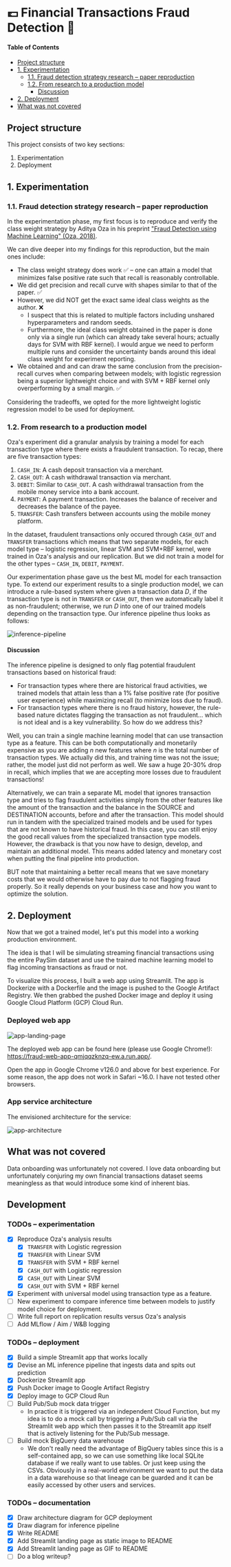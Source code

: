 # 💷 Financial Transactions Fraud Detection 🚨

#### Table of Contents

- [Project structure](#project-structure)
- [1. Experimentation](#1-experimentation)
  - [1.1. Fraud detection strategy research – paper reproduction](#11-fraud-detection-strategy-research--paper-reproduction)
  - [1.2. From research to a production model](#12-from-research-to-a-production-model)
    - [Discussion](#discussion)
- [2. Deployment](#2-deployment)
- [What was not covered](#what-was-not-covered)

## Project structure

This project consists of two key sections:

1. Experimentation
2. Deployment

## 1. Experimentation

### 1.1. Fraud detection strategy research – paper reproduction

In the experimentation phase, my first focus is to reproduce and verify the class weight strategy by Aditya Oza in his preprint ["Fraud Detection using Machine Learning" (Oza, 2018)](https://www.semanticscholar.org/paper/Fraud-Detection-using-Machine-Learning-Oza-aditya/9f2c08d9efaa53cfabdd0ec47afa8015c7ff5bb9).

We can dive deeper into my findings for this reproduction, but the main ones include:

- The class weight strategy does work ✅ – one can attain a model that minimizes false positive rate such that recall is reasonably controllable.
- We did get precision and recall curve with shapes similar to that of the paper. ✅
- However, we did NOT get the exact same ideal class weights as the author. ❌ 
  - I suspect that this is related to multiple factors including unshared hyperparameters and random seeds. 
  - Furthermore, the ideal class weight obtained in the paper is done only via a single run (which can already take several hours; actually days for SVM with RBF kernel). I would argue we need to perform multiple runs and consider the uncertainty bands around this ideal class weight for experiment reporting.
- We obtained and and can draw the same conclusion from the precision-recall curves when comparing between models; with logistic regression being a superior lightweight choice and with SVM + RBF kernel only overperforming by a small margin. ✅

Considering the tradeoffs, we opted for the more lightweight logistic regression model to be used for deployment.

### 1.2. From research to a production model

Oza's experiment did a granular analysis by training a model for each transaction type where there exists a fraudulent transaction. To recap, there are five transaction types:

1. `CASH_IN`: A cash deposit transaction via a merchant.
2. `CASH_OUT`: A cash withdrawal transaction via  merchant.
3. `DEBIT`: Similar to `CASH_OUT`. A cash withdrawal transaction from the mobile money service into a bank account.
4. `PAYMENT`: A payment transaction. Increases the balance of receiver and decreases the balance of the payee.
5. `TRANSFER`: Cash transfers between accounts using the mobile money platform.

In the dataset, fraudulent transactions only occured through `CASH_OUT` and `TRANSFER` transactions which means that two separate models, for each model type – logistic regression, linear SVM and SVM+RBF kernel, were trained in Oza's analysis and our replication. But we did not train a model for the other types – `CASH_IN`, `DEBIT`, `PAYMENT`.

Our experimentation phase gave us the best ML model for each transaction type. To extend our experiment results to a single production model, we can introduce a rule-based system where given a transaction data $D$, if the transaction type is not in `TRANSFER` or `CASH_OUT`, then we automatically label it as non-fraudulent; otherwise, we run $D$ into one of our trained models depending on the transaction type. Our inference pipeline thus looks as follows:

![inference-pipeline](./docs/inference_pipeline.png)

#### Discussion

The inference pipeline is designed to only flag potential fraudulent transactions based on historical fraud:

- For transaction types where there are historical fraud activities, we trained models that attain less than a 1% false positive rate (for positive user experience) while maximizing recall (to minimize loss due to fraud).
- For transaction types where there is no fraud history, however, the rule-based nature dictates flagging the transaction as not fraudulent... which is not ideal and is a key vulnerability.
So how do we address this?

Well, you can train a single machine learning model that can use transaction type as a feature. This can be both computationally and monetarily expensive as you are adding $n$ new features where $n$ is the total number of transaction types. We actually did this, and training time was not the issue; rather, the model just did not perform as well. We saw a huge 20-30% drop in recall, which implies that we are accepting more losses due to fraudulent transactions!

Alternatively, we can train a separate ML model that ignores transaction type and tries to flag fraudulent activities simply from the other features like the amount of the transaction and the balance in the SOURCE and DESTINATION accounts, before and after the transaction. This model should run in tandem with the specialized trained models and be used for types that are not known to have historical fraud. In this case, you can still enjoy the good recall values from the specialized transaction type models. However, the drawback is that you now have to design, develop, and maintain an additional model. This means added latency and monetary cost when putting the final pipeline into production.

BUT note that maintaining a better recall means that we save monetary costs that we would otherwise have to pay due to not flagging fraud properly. So it really depends on your business case and how you want to optimize the solution.

## 2. Deployment

Now that we got a trained model, let's put this model into a working production environment.

The idea is that I will be simulating streaming financial transactions using the entire PaySim dataset and use the trained machine learning model to flag incoming transactions as fraud or not.

To visualize this process, I built a web app using Streamlit. The app is Dockerize with a Dockerfile and the image is pushed to the Google Artifact Registry. We then grabbed the pushed Docker image and deploy it using Google Cloud Platform (GCP) Cloud Run.

### Deployed web app
![app-landing-page](./docs/app.gif)

The deployed web app can be found here (please use Google Chrome!): https://fraud-web-app-qmjqqzknzq-ew.a.run.app/.

Open the app in Google Chrome v126.0 and above for best experience. For some reason, the app does not work in Safari ~16.0. I have not tested other browsers.

### App service architecture

The envisioned architecture for the service:

![app-architecture](./docs/payments-fraud-screener-architecture.png)


## What was not covered

Data onboarding was unfortunately not covered. I love data onboarding but unfortunately conjuring my own financial transactions dataset seems meaningless as that would introduce some kind of inherent bias.

## Development

### TODOs – experimentation
- [X] Reproduce Oza's analysis results
  - [X] `TRANSFER` with Logistic regression 
  - [X] `TRANSFER` with Linear SVM
  - [X] `TRANSFER` with SVM + RBF kernel
  - [X] `CASH_OUT` with Logistic regression 
  - [X] `CASH_OUT` with Linear SVM
  - [X] `CASH_OUT` with SVM + RBF kernel
- [X] Experiment with universal model using transaction type as a feature.
- [ ] New experiment to compare inference time between models to justify model choice for deployment.
- [ ] Write full report on replication results versus Oza's analysis
- [ ] Add MLflow / Aim / W&B logging

### TODOs – deployment
- [X] Build a simple Streamlit app that works locally
- [X] Devise an ML inference pipeline that ingests data and spits out prediction
- [X] Dockerize Streamlit app
- [X] Push Docker image to Google Artifact Registry
- [X] Deploy image to GCP Cloud Run
- [ ] Build Pub/Sub mock data trigger
  - In practice it is triggered via an independent Cloud Function, but my idea is to do a mock call by triggering a Pub/Sub call via the Streamlit web app which then passes it to the Streamlit app itself that is actively listening for the Pub/Sub message.
- [ ] Build mock BigQuery data warehouse 
  - We don't really need the advantage of BigQuery tables since this is a self-contained app, so we can use something like local SQLite database if we really want to use tables. Or just keep using the CSVs. Obviously in a real-world environment we want to put the data in a data warehouse so that lineage can be guarded and it can be easily accessed by other users and services.

### TODOs – documentation
- [X] Draw architecture diagram for GCP deployment
- [X] Draw diagram for inference pipeline
- [X] Write README
- [X] Add Streamlit landing page as static image to README
- [X] Add Streamlit landing page as GIF to README
- [ ] Do a blog writeup?